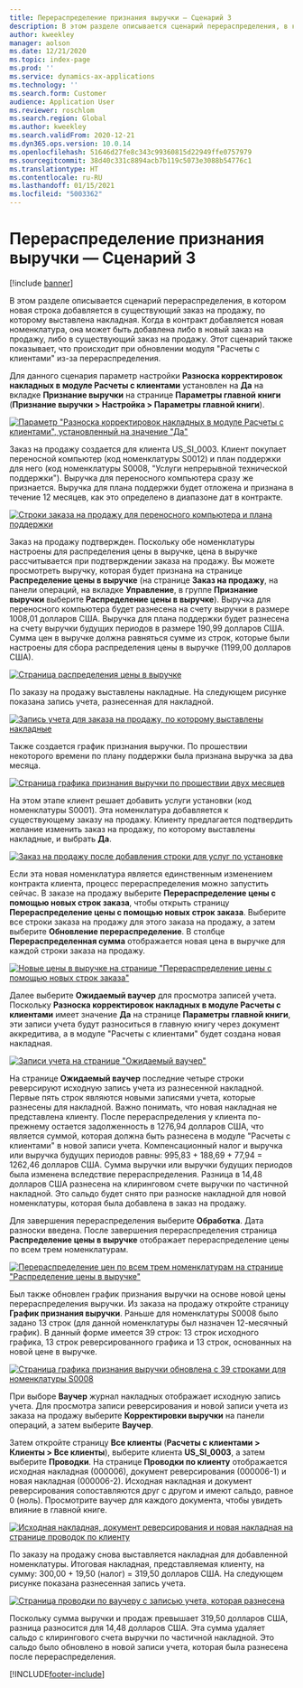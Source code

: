 ```yaml
---
title: Перераспределение признания выручки — Сценарий 3
description: В этом разделе описывается сценарий перераспределения, в котором новая строка добавляется в существующий заказ на продажу, по которому выставлена накладная. Когда в контракт добавляется новая номенклатура, она может быть добавлена либо в новый заказ на продажу, либо в существующий заказ на продажу.
author: kweekley
manager: aolson
ms.date: 12/21/2020
ms.topic: index-page
ms.prod: ''
ms.service: dynamics-ax-applications
ms.technology: ''
ms.search.form: Customer
audience: Application User
ms.reviewer: roschlom
ms.search.region: Global
ms.author: kweekley
ms.search.validFrom: 2020-12-21
ms.dyn365.ops.version: 10.0.14
ms.openlocfilehash: 51646d27fe8c343c99360815d22949ffe0757979
ms.sourcegitcommit: 38d40c331c8894acb7b119c5073e3088b54776c1
ms.translationtype: HT
ms.contentlocale: ru-RU
ms.lasthandoff: 01/15/2021
ms.locfileid: "5003362"
---
```

# <a name="revenue-recognition-reallocation--scenario-3"></a>Перераспределение признания выручки — Сценарий 3

[!include [banner](../includes/banner.md)]

В этом разделе описывается сценарий перераспределения, в котором новая строка добавляется в существующий заказ на продажу, по которому выставлена накладная. Когда в контракт добавляется новая номенклатура, она может быть добавлена либо в новый заказ на продажу, либо в существующий заказ на продажу. Этот сценарий также показывает, что происходит при обновлении модуля "Расчеты с клиентами" из-за перераспределения.

Для данного сценария параметр настройки **Разноска корректировок накладных в модуле Расчеты с клиентами** установлен на **Да** на вкладке **Признание выручки** на странице **Параметры главной книги** (**Признание выручки \> Настройка \> Параметры главной книги**).

[![Параметр "Разноска корректировок накладных в модуле Расчеты с клиентами", установленный на значение "Да"](./media/25_rev-rec-scenarios.png)](./media/25_rev-rec-scenarios.png)

Заказ на продажу создается для клиента US\_SI\_0003. Клиент покупает переносной компьютер (код номенклатуры S0012) и план поддержки для него (код номенклатуры S0008, "Услуги непрерывной технической поддержки"). Выручка для переносного компьютера сразу же признается. Выручка для плана поддержки будет отложена и признана в течение 12 месяцев, как это определено в диапазоне дат в контракте.

[![Строки заказа на продажу для переносного компьютера и плана поддержки](./media/26_rev-rec-scenarios.png)](./media/26_rev-rec-scenarios.png)

Заказ на продажу подтвержден. Поскольку обе номенклатуры настроены для распределения цены в выручке, цена в выручке рассчитывается при подтверждении заказа на продажу. Вы можете просмотреть выручку, которая будет признана на странице **Распределение цены в выручке** (на странице **Заказ на продажу**, на панели операций, на вкладке **Управление**, в группе **Признание выручки** выберите **Распределение цены в выручке**). Выручка для переносного компьютера будет разнесена на счету выручки в размере 1008,01 долларов США. Выручка для плана поддержки будет разнесена на счету выручки будущих периодов в размере 190,99 долларов США. Сумма цен в выручке должна равняться сумме из строк, которые были настроены для сбора распределения цены в выручке (1199,00 долларов США).

[![Страница распределения цены в выручке](./media/27_rev-rec-scenarios.png)](./media/27_rev-rec-scenarios.png)

По заказу на продажу выставлены накладные. На следующем рисунке показана запись учета, разнесенная для накладной.

[![Запись учета для заказа на продажу, по которому выставлены накладные](./media/28_rev-rec-scenarios.png)](./media/28_rev-rec-scenarios.png)

Также создается график признания выручки. По прошествии некоторого времени по плану поддержки была признана выручка за два месяца.

[![Страница графика признания выручки по прошествии двух месяцев](./media/29_rev-rec-scenarios.png)](./media/29_rev-rec-scenarios.png)

На этом этапе клиент решает добавить услуги установки (код номенклатуры S0001). Эта номенклатура добавляется к существующему заказу на продажу. Клиенту предлагается подтвердить желание изменить заказ на продажу, по которому выставлены накладные, и выбрать **Да**.

[![Заказ на продажу после добавления строки для услуг по установке](./media/30_rev-rec-scenarios.png)](./media/30_rev-rec-scenarios.png)

Если эта новая номенклатура является единственным изменением контракта клиента, процесс перераспределения можно запустить сейчас. В заказе на продажу выберите **Перераспределение цены с помощью новых строк заказа**, чтобы открыть страницу **Перераспределение цены с помощью новых строк заказа**. Выберите все строки заказа на продажу для этого заказа на продажу, а затем выберите **Обновление перераспределение**. В столбце **Перераспределенная сумма** отображается новая цена в выручке для каждой строки заказа на продажу.

[![Новые цены в выручке на странице "Перераспределение цены с помощью новых строк заказа"](./media/31_rev-rec-scenarios.png)](./media/31_rev-rec-scenarios.png)

Далее выберите **Ожидаемый ваучер** для просмотра записей учета. Поскольку **Разноска корректировок накладных в модуле Расчеты с клиентами** имеет значение **Да** на странице **Параметры главной книги**, эти записи учета будут разноситься в главную книгу через документ аккредитива, а в модуле "Расчеты с клиентами" будет создана новая накладная.

[![Записи учета на странице "Ожидаемый ваучер"](./media/32_rev-rec-scenarios.png)](./media/32_rev-rec-scenarios.png)

На странице **Ожидаемый ваучер** последние четыре строки реверсируют исходную запись учета из разнесенной накладной. Первые пять строк являются новыми записями учета, которые разнесены для накладной. Важно понимать, что новая накладная не представлена клиенту. После перераспределения у клиента по-прежнему остается задолженность в 1276,94 долларов США, что является суммой, которая должна быть разнесена в модуле "Расчеты с клиентами" в новой записи учета. Компенсационный налог и выручка или выручка будущих периодов равны: 995,83 + 188,69 + 77,94 = 1262,46 долларов США. Сумма выручки или выручки будущих периодов была изменена вследствие перераспределения. Разница в 14,48 долларов США разнесена на клиринговом счете выручки по частичной накладной. Это сальдо будет снято при разноске накладной для новой номенклатуры, которая была добавлена в заказ на продажу.

Для завершения перераспределения выберите **Обработка**. Дата разноски введена. После завершения перераспределения страница **Распределение цены в выручке** отображает перераспределение цены по всем трем номенклатурам.

[![Перераспределение цен по всем трем номенклатурам на странице "Распределение цены в выручке"](./media/33_rev-rec-scenarios.png)](./media/33_rev-rec-scenarios.png)

Был также обновлен график признания выручки на основе новой цены перераспределения выручки. Из заказа на продажу откройте страницу **График признания выручки**. Раньше для номенклатуры S0008 было задано 13 строк (для данной номенклатуры был назначен 12-месячный график). В данный форме имеется 39 строк: 13 строк исходного графика, 13 строк реверсированного графика и 13 строк, основанных на новой цене в выручке.

[![Страница графика признания выручки обновлена с 39 строками для номенклатуры S0008](./media/34_rev-rec-scenarios.png)](./media/34_rev-rec-scenarios.png)

При выборе **Ваучер** журнал накладных отображает исходную запись учета. Для просмотра записи реверсирования и новой записи учета из заказа на продажу выберите **Корректировки выручки** на панели операций, а затем выберите **Ваучер**.

Затем откройте страницу **Все клиенты** (**Расчеты с клиентами \> Клиенты \> Все клиенты**), выберите клиента **US\_SI\_0003**, а затем выберите **Проводки**. На странице **Проводки по клиенту** отображается исходная накладная (000006), документ реверсирования (000006-1) и новая накладная (000006-2). Исходная накладная и документ реверсирования сопоставляются друг с другом и имеют сальдо, равное 0 (ноль). Просмотрите ваучер для каждого документа, чтобы увидеть влияние в главной книге.

[![Исходная накладная, документ реверсирования и новая накладная на странице проводок по клиенту](./media/35_rev-rec-scenarios.png)](./media/35_rev-rec-scenarios.png)

По заказу на продажу снова выставляется накладная для добавленной номенклатуры. Итоговая накладная, представляемая клиенту, на сумму: 300,00 + 19,50 (налог) = 319,50 долларов США. На следующем рисунке показана разнесенная запись учета.

[![Страница проводки по ваучеру с записью учета, которая разнесена](./media/36_rev-rec-scenarios.png)](./media/36_rev-rec-scenarios.png)

Поскольку сумма выручки и продаж превышает 319,50 долларов США, разница разносится для 14,48 долларов США. Эта сумма удаляет сальдо с клирингового счета выручки по частичной накладной. Это сальдо было обновлено в новой записи учета, которая была разнесена после перераспределения.


[!INCLUDE[footer-include](../../includes/footer-banner.md)]